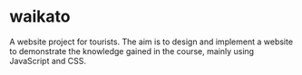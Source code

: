 # waikato

A website project for tourists. The aim is to design and implement a website to demonstrate the knowledge gained in the course, mainly using JavaScript and CSS.

